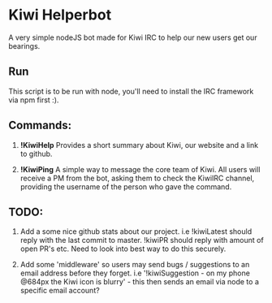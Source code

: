 # Kiwi Helperbot
A very simple nodeJS bot made for Kiwi IRC to help our new users get our bearings.

## Run
This script is to be run with node, you'll need to install the IRC framework via npm first :).

## Commands:
1. **!KiwiHelp**
  Provides a short summary about Kiwi, our website and a link to github.
  
2. **!KiwiPing**
  A simple way to message the core team of Kiwi. All users will receive a PM from the bot, asking them to check the KiwiIRC channel, providing the username of the person who gave the command.
  
  
## TODO:
1. Add a some nice github stats about our project. i.e !kiwiLatest should reply with the last commit to master. !kiwiPR should reply with amount of open PR's etc. Need to look into best way to do this securely.

2. Add some 'middleware' so users may send bugs / suggestions to an email address before they forget. i.e '!kiwiSuggestion - on my phone @684px the Kiwi icon is blurry' - this then sends an email via node to a specific email account?

